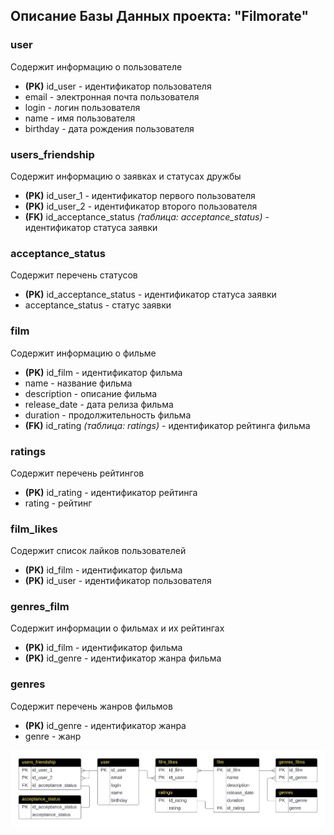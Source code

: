 ## Описание Базы Данных проекта: "Filmorate"
### user
Содержит информацию о пользователе
+ **(PK)** id_user - идентификатор пользователя
+ email - электронная почта пользователя
+ login - логин пользователя
+ name - имя пользователя
+ birthday - дата рождения пользователя

### users_friendship
Содержит информацию о заявках и статусах дружбы
+ **(PK)** id_user_1 - идентификатор первого пользователя
+ **(PK)** id_user_2 - идентификатор второго пользователя
+ **(FK)** id_acceptance_status *(таблица: acceptance_status)* - идентификатор статуса заявки

### acceptance_status
Содержит перечень статусов 
+ **(PK)** id_acceptance_status - идентификатор статуса заявки
+ acceptance_status - статус заявки

### film
Содержит информацию о фильме
+ **(PK)** id_film - идентификатор фильма 
+ name - название фильма
+ description - описание фильма
+ release_date - дата релиза фильма
+ duration - продолжительность фильма
+ **(FK)** id_rating *(таблица: ratings)* - идентификатор рейтинга фильма

### ratings
Содержит перечень рейтингов
+ **(PK)** id_rating - идентификатор рейтинга
+ rating - рейтинг

### film_likes
Содержит список лайков пользователей 
+ **(PK)** id_film - идентификатор фильма
+ **(PK)** id_user - идентификатор пользователя

### genres_film
Содержит информации о фильмах и их рейтингах
+ **(PK)** id_film - идентификатор фильма
+ **(PK)** id_genre - идентификатор жанра фильма

### genres
Содержит перечень жанров фильмов
+ **(PK)** id_genre - идентификатор жанра
+ genre - жанр

![БД проекта](docs/images/FilmorateBD.jpeg)
